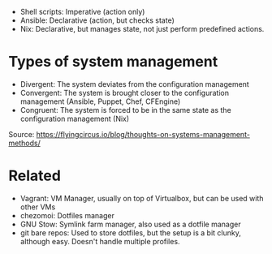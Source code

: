 - Shell scripts: Imperative (action only)
- Ansible: Declarative (action, but checks state)
- Nix: Declarative, but manages state, not just perform predefined actions.

# Types of system management
- Divergent: The system deviates from the configuration management
- Convergent: The system is brought closer to the configuration management (Ansible, Puppet, Chef, CFEngine)
- Congruent: The system is forced to be in the same state as the configuration management (Nix)

Source: https://flyingcircus.io/blog/thoughts-on-systems-management-methods/

# Related
- Vagrant: VM Manager, usually on top of Virtualbox, but can be used with other VMs
- chezomoi: Dotfiles manager
- GNU Stow: Symlink farm manager, also used as a dotfile manager
- git bare repos: Used to store dotfiles, but the setup is a bit clunky, although easy. Doesn't handle multiple profiles.

